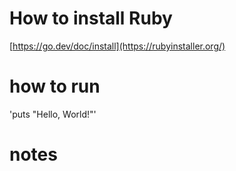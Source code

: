 # How to install Ruby

[https://go.dev/doc/install](https://rubyinstaller.org/)

# how to run

'puts "Hello, World!"'

# notes

